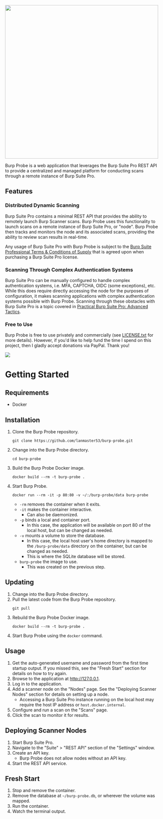<img src="https://github.com/lanmaster53/burp-probe/raw/main/burp_probe/static/images/logo.png" width=500 />

Burp Probe is a web application that leverages the Burp Suite Pro REST API to provide a centralized and managed platform for conducting scans through a remote instance of Burp Suite Pro.

## Features

### Distributed Dynamic Scanning

Burp Suite Pro contains a minimal REST API that provides the ability to remotely launch Burp Scanner scans. Burp Probe uses this functionality to launch scans on a remote instance of Burp Suite Pro, or "node". Burp Probe then tracks and monitors the node and its associated scans, providing the ability to review scan results in real-time.

Any usage of Burp Suite Pro with Burp Probe is subject to the [Burp Suite Professional Terms & Conditions of Supply](https://portswigger.net/burp/eula/pro) that is agreed upon when purchasing a Burp Suite Pro license.

### Scanning Through Complex Authentication Systems

Burp Suite Pro can be manually configured to handle complex authentication systems, i.e. MFA, CAPTCHA, OIDC (some exceptions), etc. While this does require directly accessing the node for the purposes of configuration, it makes scanning applications with complex authentication systems possible with Burp Probe. Scanning through these obstacles with Burp Suite Pro is a topic covered in [Practical Burp Suite Pro: Advanced Tactics](https://www.practisec.com/training/pbat/).

### Free to Use

Burp Probe is free to use privately and commercially (see [LICENSE.txt](https://github.com/lanmaster53/burp-probe/blob/main/LICENSE.txt) for more details). However, if you'd like to help fund the time I spend on this project, then I gladly accept donations via PayPal. Thank you!

[![](https://www.paypalobjects.com/en_US/i/btn/btn_donate_LG.gif)](https://paypal.me/lanmaster53)

# Getting Started

## Requirements

* Docker

## Installation

1. Clone the Burp Probe repository.
    ```
    git clone https://github.com/lanmaster53/burp-probe.git
    ```
1. Change into the Burp Probe directory.
    ```
    cd burp-probe
    ```
1. Build the Burp Probe Docker image.
    ```
    docker build --rm -t burp-probe .
    ```
1. Start Burp Probe.
    ```
    docker run --rm -it -p 80:80 -v ~/:/burp-probe/data burp-probe
    ```
    * `-rm` removes the container when it exits.
    * `-it` makes the container interactive.
        * Can also be daemonized.
    * `-p` binds a local and container port.
        * In this case, the application will be available on port 80 of the local host, but can be changed as needed.
    * `-v` mounts a volume to store the database.
        * In this case, the local host user's home directory is mapped to the `/burp-probe/data` directory on the container, but can be changed as needed.
        * This is where the SQLite database will be stored.
    * `burp-probe` the image to use.
        * This was created on the previous step.

## Updating

1. Change into the Burp Probe directory.
1. Pull the latest code from the Burp Probe repository.
    ```
    git pull
    ```
1. Rebuild the Burp Probe Docker image.
    ```
    docker build --rm -t burp-probe .
    ```
1. Start Burp Probe using the `docker` command.

## Usage

1. Get the auto-generated username and password from the first time startup output. If you missed this, see the "Fresh Start" section for details on how to try again.
1. Browse to the application at http://127.0.0.1.
1. Log in to the application.
1. Add a scanner node on the "Nodes" page. See the "Deploying Scanner Nodes" section for details on setting up a node.
    * Accessing a Burp Suite Pro instance running on the local host may require the host IP address or `host.docker.internal`.
1. Configure and run a scan on the "Scans" page.
1. Click the scan to monitor it for results.

## Deploying Scanner Nodes

1. Start Burp Suite Pro.
1. Navigate to the "Suite" > "REST API" section of the "Settings" window.
1. Create an API key.
    * Burp Probe does not allow nodes without an API key.
1. Start the REST API service.

## Fresh Start

1. Stop and remove the container.
1. Remove the database at `~/burp-probe.db`, or wherever the volume was mapped.
1. Run the container.
1. Watch the terminal output.
